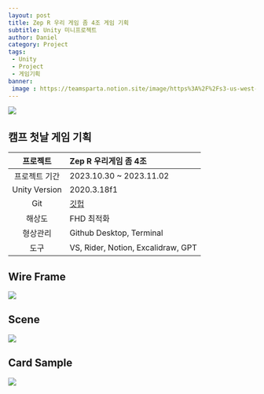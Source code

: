 ```yaml
---
layout: post
title: Zep R 우리 게임 좀 4조 게임 기획
subtitle: Unity 미니프로젝트
author: Daniel
category: Project
tags: 
 - Unity
 - Project
 - 게임기획
banner:
 image : https://teamsparta.notion.site/image/https%3A%2F%2Fs3-us-west-2.amazonaws.com%2Fsecure.notion-static.com%2Fb260cae4-a3d0-448b-be5d-7486d5925148%2F34.png?table=block&id=9e7562fc-62db-4d05-bb21-4e95a2e04542&spaceId=83c75a39-3aba-4ba4-a792-7aefe4b07895&width=2000&userId=&cache=v2
---
```


![](https://teamsparta.notion.site/image/https%3A%2F%2Fs3-us-west-2.amazonaws.com%2Fsecure.notion-static.com%2Fb260cae4-a3d0-448b-be5d-7486d5925148%2F34.png?table=block&id=9e7562fc-62db-4d05-bb21-4e95a2e04542&spaceId=83c75a39-3aba-4ba4-a792-7aefe4b07895&width=2000&userId=&cache=v2)

캠프 첫날 게임 기획
--

|프로젝트|Zep R 우리게임 좀 4조|
|:--:|:--|
|프로젝트 기간|2023.10.30 ~ 2023.11.02|
|Unity Version|2020.3.18f1|
|Git|[깃헙](https://github.com/jhoon8903/ZerRWooriGame4Jo)|
|해상도|FHD 최적화|
|형상관리|Github Desktop, Terminal|
|도구|VS, Rider, Notion, Excalidraw, GPT|

## Wire Frame
![](https://www.notion.so/image/https%3A%2F%2Fprod-files-secure.s3.us-west-2.amazonaws.com%2F83c75a39-3aba-4ba4-a792-7aefe4b07895%2F44636616-3f4c-4e00-86e0-c4d49bd8b702%2FZepR%25E1%2584%2585%25E1%2585%25AE%25E1%2584%2580%25E1%2585%25B5%25E1%2584%2580%25E1%2585%25A6%25E1%2584%258B%25E1%2585%25B5%25E1%2586%25B74%25E1%2584%258C%25E1%2585%25A9.png?table=block&id=fdd57dc1-ee7a-4f4e-8689-15f5937bfa42&spaceId=83c75a39-3aba-4ba4-a792-7aefe4b07895&width=2000&userId=2bea3984-c787-454e-9d91-bfb44fb457aa&cache=v2)

## Scene
![](https://www.notion.so/image/https%3A%2F%2Fprod-files-secure.s3.us-west-2.amazonaws.com%2F83c75a39-3aba-4ba4-a792-7aefe4b07895%2F30087373-bcf2-4c04-8fc4-3d7ab7ae1a10%2FSceneStructure.png?table=block&id=f0d97ca5-2b2a-473b-ad15-553fef9ff851&spaceId=83c75a39-3aba-4ba4-a792-7aefe4b07895&width=2000&userId=2bea3984-c787-454e-9d91-bfb44fb457aa&cache=v2)

## Card Sample
![](https://www.notion.so/image/https%3A%2F%2Fprod-files-secure.s3.us-west-2.amazonaws.com%2F83c75a39-3aba-4ba4-a792-7aefe4b07895%2F814ef12e-0a3f-4f21-b224-9ca490f46485%2FCard_Sample.png?table=block&id=e373edbc-1169-482e-9a26-79bfda3d775f&spaceId=83c75a39-3aba-4ba4-a792-7aefe4b07895&width=1830&userId=2bea3984-c787-454e-9d91-bfb44fb457aa&cache=v2)


